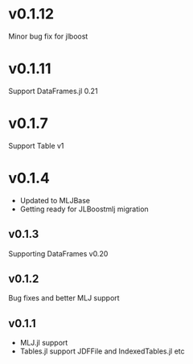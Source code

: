 # v0.1.12
Minor bug fix for jlboost

# v0.1.11
Support DataFrames.jl 0.21

# v0.1.7
Support Table v1

# v0.1.4
* Updated to MLJBase
* Getting ready for JLBoostmlj migration

## v0.1.3
Supporting DataFrames v0.20

## v0.1.2
Bug fixes and better MLJ support

## v0.1.1
* MLJ.jl support
* Tables.jl support JDFFile and IndexedTables.jl etc
